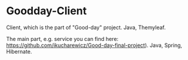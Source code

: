 # Goodday-Client

Client, which is the part of "Good-day" project. 
Java, Themyleaf.

The main part, e.g. service you can find here: https://github.com/ikucharewicz/Good-day-final-project).
Java, Spring, Hibernate. 

